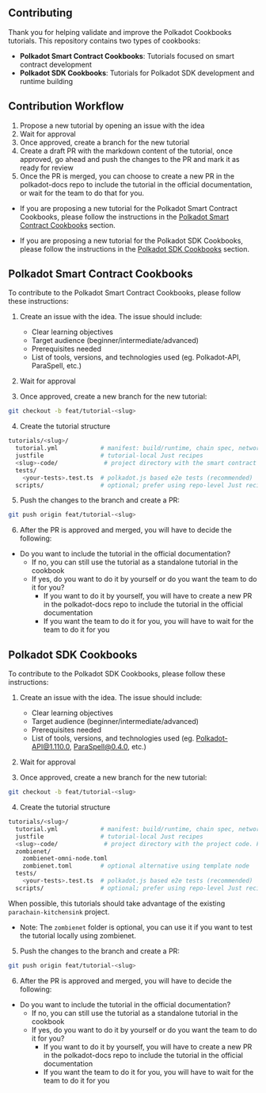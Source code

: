## Contributing

Thank you for helping validate and improve the Polkadot Cookbooks tutorials. This repository contains two types of cookbooks:

- **Polkadot Smart Contract Cookbooks**: Tutorials focused on smart contract development
- **Polkadot SDK Cookbooks**: Tutorials for Polkadot SDK development and runtime building

## Contribution Workflow

1. Propose a new tutorial by opening an issue with the idea
2. Wait for approval
3. Once approved, create a branch for the new tutorial
4. Create a draft PR with the markdown content of the tutorial, once approved, go ahead and push the changes to the PR and mark it as ready for review
5. Once the PR is merged, you can choose to create a new PR in the polkadot-docs repo to include the tutorial in the official documentation, or wait for the team to do that for you.

- If you are proposing a new tutorial for the Polkadot Smart Contract Cookbooks, please follow the instructions in the [Polkadot Smart Contract Cookbooks](#polkadot-smart-contract-cookbooks) section.

- If you are proposing a new tutorial for the Polkadot SDK Cookbooks, please follow the instructions in the [Polkadot SDK Cookbooks](#polkadot-sdk-cookbooks) section.

## Polkadot Smart Contract Cookbooks

To contribute to the Polkadot Smart Contract Cookbooks, please follow these instructions:

1. Create an issue with the idea. The issue should include:
    - Clear learning objectives
    - Target audience (beginner/intermediate/advanced)
    - Prerequisites needed
    - List of tools, versions, and technologies used (eg. Polkadot-API, ParaSpell, etc.)

2. Wait for approval
3. Once approved, create a new branch for the new tutorial:

```bash
git checkout -b feat/tutorial-<slug>
```

4. Create the tutorial structure

```bash
tutorials/<slug>/
  tutorial.yml            # manifest: build/runtime, chain spec, network, tests
  justfile                # tutorial-local Just recipes
  <slug>-code/             # project directory with the smart contract project code. For example, nft-code, erc20-code, etc.
  tests/
    <your-tests>.test.ts  # polkadot.js based e2e tests (recommended)
  scripts/                # optional; prefer using repo-level Just recipes
```

5. Push the changes to the branch and create a PR:

```bash
git push origin feat/tutorial-<slug>
```

6. After the PR is approved and merged, you will have to decide the following:

- Do you want to include the tutorial in the official documentation?
  - If no, you can still use the tutorial as a standalone tutorial in the cookbook
  - If yes, do you want to do it by yourself or do you want the team to do it for you?
    - If you want to do it by yourself, you will have to create a new PR in the polkadot-docs repo to include the tutorial in the official documentation
    - If you want the team to do it for you, you will have to wait for the team to do it for you


## Polkadot SDK Cookbooks

To contribute to the Polkadot SDK Cookbooks, please follow these instructions:

1. Create an issue with the idea. The issue should include:
    - Clear learning objectives
    - Target audience (beginner/intermediate/advanced)
    - Prerequisites needed
    - List of tools, versions, and technologies used (eg. Polkadot-API@1.110.0, ParaSpell@0.4.0, etc.)

2. Wait for approval
3. Once approved, create a new branch for the new tutorial:

```bash
git checkout -b feat/tutorial-<slug>
```

4. Create the tutorial structure

```bash
tutorials/<slug>/
  tutorial.yml            # manifest: build/runtime, chain spec, network, tests
  justfile                # tutorial-local Just recipes
  <slug>-code/             # project directory with the project code. For example, add-nft-pallet, customize-your-pallet, etc.
  zombienet/
    zombienet-omni-node.toml
    zombienet.toml        # optional alternative using template node
  tests/
    <your-tests>.test.ts  # polkadot.js based e2e tests (recommended)
  scripts/                # optional; prefer using repo-level Just recipes
```

When possible, this tutorials should take advantage of the existing `parachain-kitchensink` project.

- Note: The `zombienet` folder is optional, you can use it if you want to test the tutorial locally using zombienet.

5. Push the changes to the branch and create a PR:

```bash
git push origin feat/tutorial-<slug>
```

6. After the PR is approved and merged, you will have to decide the following:

- Do you want to include the tutorial in the official documentation?
  - If no, you can still use the tutorial as a standalone tutorial in the cookbook
  - If yes, do you want to do it by yourself or do you want the team to do it for you?
    - If you want to do it by yourself, you will have to create a new PR in the polkadot-docs repo to include the tutorial in the official documentation
    - If you want the team to do it for you, you will have to wait for the team to do it for you